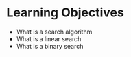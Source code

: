 # Learning Objectives
* What is a search algorithm
* What is a linear search
* What is a binary search
